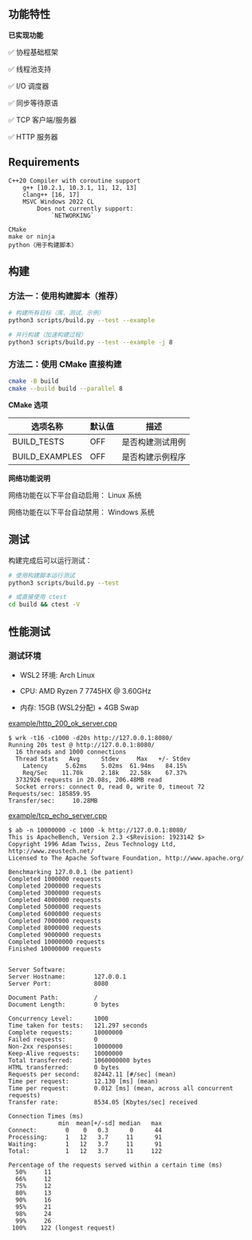 
## 功能特性
**已实现功能**

✅ 协程基础框架

✅ 线程池支持

✅ I/O 调度器

✅ 同步等待原语

✅ TCP 客户端/服务器

✅ HTTP 服务器

## Requirements
```
C++20 Compiler with coroutine support
    g++ [10.2.1, 10.3.1, 11, 12, 13]
    clang++ [16, 17]
    MSVC Windows 2022 CL
        Does not currently support:
            `NETWORKING`

CMake
make or ninja
python（用于构建脚本）
```


## 构建

### 方法一：使用构建脚本（推荐）

```bash
# 构建所有目标（库、测试、示例）
python3 scripts/build.py --test --example

# 并行构建（加速构建过程）
python3 scripts/build.py --test --example -j 8
```

### 方法二：使用 CMake 直接构建

```bash
cmake -B build
cmake --build build --parallel 8
```

**CMake 选项**

选项名称 |	默认值 |	描述
--- | --- | ---
BUILD_TESTS	 | OFF	| 是否构建测试用例
BUILD_EXAMPLES	| OFF | 是否构建示例程序


**网络功能说明**

网络功能在以下平台自动启用：
Linux 系统

网络功能在以下平台自动禁用：
Windows 系统


## 测试
构建完成后可以运行测试：

```bash
# 使用构建脚本运行测试
python3 scripts/build.py --test

# 或直接使用 ctest
cd build && ctest -V
```


## 性能测试

### 测试环境
- WSL2 环境: Arch Linux

- CPU: AMD Ryzen 7 7745HX @ 3.60GHz 

- 内存: 15GB (WSL2分配) + 4GB Swap



[example/http_200_ok_server.cpp](https://github.com/Jiangnanxiaosheng/coro/blob/main/example/http_200_ok_server.cpp)

```
$ wrk -t16 -c1000 -d20s http://127.0.0.1:8080/
Running 20s test @ http://127.0.0.1:8080/
  16 threads and 1000 connections
  Thread Stats   Avg      Stdev     Max   +/- Stdev
    Latency     5.62ms    5.02ms  61.94ms   84.15%
    Req/Sec    11.70k     2.18k   22.58k    67.37%
  3732926 requests in 20.08s, 206.48MB read
  Socket errors: connect 0, read 0, write 0, timeout 72
Requests/sec: 185859.95
Transfer/sec:     10.28MB
```

[example/tcp_echo_server.cpp](https://github.com/Jiangnanxiaosheng/coro/blob/main/example/tcp_echo_server.cpp)
```
$ ab -n 10000000 -c 1000 -k http://127.0.0.1:8080/
This is ApacheBench, Version 2.3 <$Revision: 1923142 $>
Copyright 1996 Adam Twiss, Zeus Technology Ltd, http://www.zeustech.net/
Licensed to The Apache Software Foundation, http://www.apache.org/

Benchmarking 127.0.0.1 (be patient)
Completed 1000000 requests
Completed 2000000 requests
Completed 3000000 requests
Completed 4000000 requests
Completed 5000000 requests
Completed 6000000 requests
Completed 7000000 requests
Completed 8000000 requests
Completed 9000000 requests
Completed 10000000 requests
Finished 10000000 requests


Server Software:
Server Hostname:        127.0.0.1
Server Port:            8080

Document Path:          /
Document Length:        0 bytes

Concurrency Level:      1000
Time taken for tests:   121.297 seconds
Complete requests:      10000000
Failed requests:        0
Non-2xx responses:      10000000
Keep-Alive requests:    10000000
Total transferred:      1060000000 bytes
HTML transferred:       0 bytes
Requests per second:    82442.11 [#/sec] (mean)
Time per request:       12.130 [ms] (mean)
Time per request:       0.012 [ms] (mean, across all concurrent requests)
Transfer rate:          8534.05 [Kbytes/sec] received

Connection Times (ms)
              min  mean[+/-sd] median   max
Connect:        0    0   0.3      0      44
Processing:     1   12   3.7     11      91
Waiting:        1   12   3.7     11      91
Total:          1   12   3.7     11     122

Percentage of the requests served within a certain time (ms)
  50%     11
  66%     12
  75%     12
  80%     13
  90%     16
  95%     21
  98%     24
  99%     26
 100%    122 (longest request)
```

